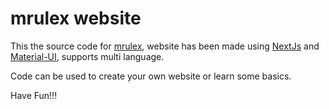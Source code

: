# mrulex website

This the source code for [mrulex](https://www.mrulex.com),  website has been made using [NextJs](https://nextjs.org/) and [Material-UI](https://material-ui.com/), supports multi language.

Code can be used to create your own website or learn some basics.

Have Fun!!!
